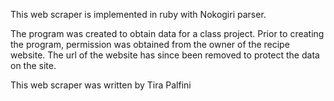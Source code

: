 This web scraper is implemented in ruby with Nokogiri parser.

The program was created to obtain data for a class project. 
Prior to creating the program, permission was obtained from the owner of the recipe website. 
The url of the website has since been removed to protect the data on the site.

This web scraper was written by Tira Palfini

